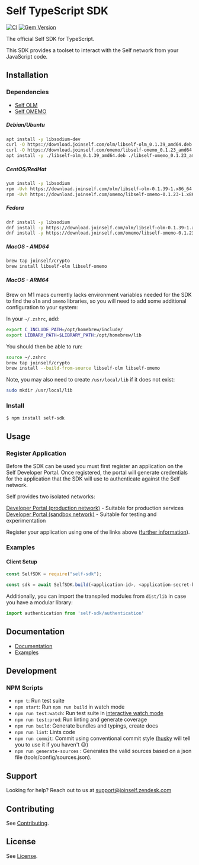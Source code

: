 # Self TypeScript SDK

[![CI](https://github.com/joinself/self-typescript-sdk/actions/workflows/ci.yml/badge.svg)](https://github.com/joinself/self-typescript-sdk/actions/workflows/ci.yml)
[![Gem Version](https://badge.fury.io/rb/selfid.svg)](https://badge.fury.io/rb/selfid)

The official Self SDK for TypeScript.

This SDK provides a toolset to interact with the Self network from your JavaScript code.

## Installation

### Dependencies

- [Self OLM](https://github.com/joinself/self-olm)
- [Self OMEMO](https://github.com/joinself/self-omemo)

##### Debian/Ubuntu
```bash
apt install -y libsodium-dev
curl -O https://download.joinself.com/olm/libself-olm_0.1.39_amd64.deb
curl -O https://download.joinself.com/omemo/libself-omemo_0.1.23_amd64.deb
apt install -y ./libself-olm_0.1.39_amd64.deb ./libself-omemo_0.1.23_amd64.deb
```

##### CentOS/RedHat
```bash
yum install -y libsodium
rpm -Uvh https://download.joinself.com/olm/libself-olm-0.1.39-1.x86_64.rpm
rpm -Uvh https://download.joinself.com/omemo/libself-omemo-0.1.23-1.x86_64.rpm
```

##### Fedora
```bash
dnf install -y libsodium
dnf install -y https://download.joinself.com/olm/libself-olm-0.1.39-1.x86_64.rpm
dnf install -y https://download.joinself.com/omemo/libself-omemo-0.1.23-1.x86_64.rpm
```

##### MacOS - AMD64
```bash
brew tap joinself/crypto
brew install libself-olm libself-omemo
```

##### MacOS - ARM64
Brew on M1 macs currently lacks environment variables needed for the SDK to find the `olm` and `omemo` libraries, so you will need to add some additional configuration to your system:

In your `~/.zshrc`, add:
```bash
export C_INCLUDE_PATH=/opt/homebrew/include/
export LIBRARY_PATH=$LIBRARY_PATH:/opt/homebrew/lib
```

You should then be able to run:

```bash
source ~/.zshrc
brew tap joinself/crypto
brew install --build-from-source libself-olm libself-omemo
```

Note, you may also need to create `/usr/local/lib` if it does not exist:
```bash
sudo mkdir /usr/local/lib
```

### Install

```bash
$ npm install self-sdk
```

## Usage

### Register Application

Before the SDK can be used you must first register an application on the Self Developer Portal. Once registered, the portal will generate credentials for the application that the SDK will use to authenticate against the Self network.

Self provides two isolated networks:

[Developer Portal (production network)](https://developer.joinself.com) - Suitable for production services  
[Developer Portal (sandbox network)](https://developer.sandbox.joinself.com) - Suitable for testing and experimentation

Register your application using one of the links above ([further information](https://docs.joinself.com/quickstart/app-setup/)).

### Examples

#### Client Setup

```typescript
const SelfSDK = require("self-sdk");

const sdk = await SelfSDK.build(<application-id>, <application-secret-key>, "random-secret", "/data", { env: "sandbox" });
```

Additionally, you can import the transpiled modules from `dist/lib` in case you have a modular library:

```javascript
import authentication from 'self-sdk/authentication'
```

## Documentation

- [Documentation](https://docs.joinself.com/)
- [Examples](_examples)

## Development

### NPM Scripts

 - `npm t`: Run test suite
 - `npm start`: Run `npm run build` in watch mode
 - `npm run test:watch`: Run test suite in [interactive watch mode](http://facebook.github.io/jest/docs/cli.html#watch)
 - `npm run test:prod`: Run linting and generate coverage
 - `npm run build`: Generate bundles and typings, create docs
 - `npm run lint`: Lints code
 - `npm run commit`: Commit using conventional commit style ([husky](https://github.com/typicode/husky) will tell you to use it if you haven't :wink:)
 - `npm run generate-sources` : Generates the valid sources based on a json file (tools/config/sources.json).

## Support

Looking for help? Reach out to us at [support@joinself.zendesk.com](mailto:support@joinself.zendesk.com)

## Contributing

See [Contributing](CONTRIBUTING.md).

## License

See [License](LICENSE).
